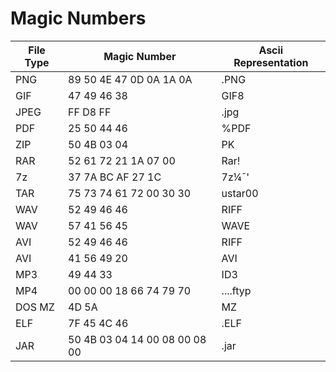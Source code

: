 # Magic Numbers
| File Type | Magic Number | Ascii Representation |
|-----------|--------------|----------------------|
| PNG | 89 50 4E 47 0D 0A 1A 0A | .PNG |
| GIF | 47 49 46 38 | GIF8 |
| JPEG | FF D8 FF | .jpg |
| PDF | 25 50 44 46 | %PDF |
| ZIP | 50 4B 03 04 | PK |
| RAR | 52 61 72 21 1A 07 00 | Rar! |
| 7z | 37 7A BC AF 27 1C | 7z¼¯' |
| TAR | 75 73 74 61 72 00 30 30 | ustar00 |
| WAV | 52 49 46 46 | RIFF |
| WAV | 57 41 56 45 | WAVE |
| AVI | 52 49 46 46 | RIFF |
| AVI | 41 56 49 20 | AVI |
| MP3 | 49 44 33 | ID3 |
| MP4 | 00 00 00 18 66 74 79 70 | ....ftyp |
| DOS MZ | 4D 5A | MZ |
| ELF | 7F 45 4C 46 | .ELF |
| JAR | 50 4B 03 04 14 00 08 00 08 00 | .jar |
